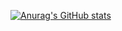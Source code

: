 
[![Anurag's GitHub stats](https://github-readme-stats.vercel.app/api?username=0-sv)](https://github.com/anuraghazra/github-readme-stats)
